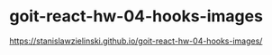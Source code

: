 # goit-react-hw-04-hooks-images

https://stanislawzielinski.github.io/goit-react-hw-04-hooks-images/

